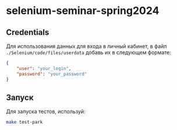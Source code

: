 # selenium-seminar-spring2024

## Credentials

Для использования данных для входа в личный кабинет, в файл `./Selenium/code/files/userdata` добавь их в следующем формате:

```json
{
    "user": "your_login",
    "password": "your_password"
}
```

## Запуск

Для запуска тестов, используй:

```bash
make test-park
```

